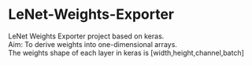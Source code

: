 # LeNet-Weights-Exporter
LeNet Weights Exporter project based on keras.<br>
Aim: To derive weights into one-dimensional arrays.<br>
The weights shape of each layer in keras is [width,height,channel,batch]
